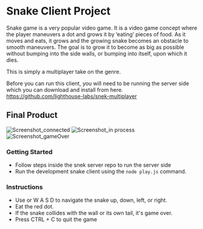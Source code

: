 # Snake Client Project

Snake game is a very popular video game. It is a video game concept where the player maneuvers a dot and grows it by ‘eating’ pieces of food.
As it moves and eats, it grows and the growing snake becomes an obstacle to smooth maneuvers.
The goal is to grow it to become as big as possible without bumping into the side walls, or bumping into itself, upon which it dies.

This is simply a multiplayer take on the genre.

Before you can run this client, you will need to be running the server side which you can download and install from here. https://github.com/lighthouse-labs/snek-multiplayer


## Final Product
![Screenshot_connected](https://github.com/marinaivanovadev/snake-client/assets/130605410/80b5ffc7-208c-4914-b8d3-2af35b05232f)
![Screenshot_in process](https://github.com/marinaivanovadev/snake-client/assets/130605410/b70e9582-2f80-4b31-bd35-1baab9cab4ad)
![Screenshot_gameOver](https://github.com/marinaivanovadev/snake-client/assets/130605410/f429d460-3591-46cd-8d0d-99cd63e283a8)

### Getting Started

- Follow steps inside the snek server repo to run the server side
- Run the development snake client using the `node play.js` command.


### Instructions 
 - Use or W A S D to navigate the snake up, down, left, or right.
 - Eat the red dot.
 - If the snake collides with the wall or its own tail, it's game over.
 - Press CTRL + C to quit the game

